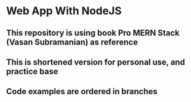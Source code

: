 # Web App With NodeJS

## This repository is using book Pro MERN Stack (Vasan Subramanian) as reference

## This is shortened version for personal use, and practice base

## Code examples are ordered in branches
